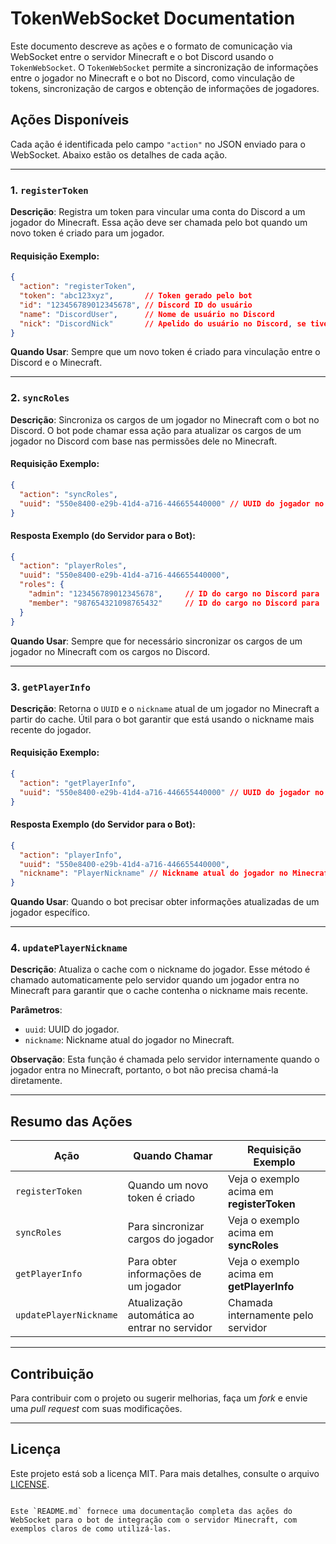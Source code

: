 # TokenWebSocket Documentation

Este documento descreve as ações e o formato de comunicação via WebSocket entre o servidor Minecraft e o bot Discord usando o `TokenWebSocket`. O `TokenWebSocket` permite a sincronização de informações entre o jogador no Minecraft e o bot no Discord, como vinculação de tokens, sincronização de cargos e obtenção de informações de jogadores.

## Ações Disponíveis

Cada ação é identificada pelo campo `"action"` no JSON enviado para o WebSocket. Abaixo estão os detalhes de cada ação.

---

### 1. `registerToken`

**Descrição**: Registra um token para vincular uma conta do Discord a um jogador do Minecraft. Essa ação deve ser chamada pelo bot quando um novo token é criado para um jogador.

#### Requisição Exemplo:

```json
{
  "action": "registerToken",
  "token": "abc123xyz",       // Token gerado pelo bot
  "id": "123456789012345678", // Discord ID do usuário
  "name": "DiscordUser",      // Nome de usuário no Discord
  "nick": "DiscordNick"       // Apelido do usuário no Discord, se tiver
}
```

**Quando Usar**: Sempre que um novo token é criado para vinculação entre o Discord e o Minecraft.

---

### 2. `syncRoles`

**Descrição**: Sincroniza os cargos de um jogador no Minecraft com o bot no Discord. O bot pode chamar essa ação para atualizar os cargos de um jogador no Discord com base nas permissões dele no Minecraft.

#### Requisição Exemplo:

```json
{
  "action": "syncRoles",
  "uuid": "550e8400-e29b-41d4-a716-446655440000" // UUID do jogador no Minecraft
}
```

#### Resposta Exemplo (do Servidor para o Bot):

```json
{
  "action": "playerRoles",
  "uuid": "550e8400-e29b-41d4-a716-446655440000",
  "roles": {
    "admin": "123456789012345678",     // ID do cargo no Discord para 'admin'
    "member": "987654321098765432"     // ID do cargo no Discord para 'member'
  }
}
```

**Quando Usar**: Sempre que for necessário sincronizar os cargos de um jogador no Minecraft com os cargos no Discord.

---

### 3. `getPlayerInfo`

**Descrição**: Retorna o `UUID` e o `nickname` atual de um jogador no Minecraft a partir do cache. Útil para o bot garantir que está usando o nickname mais recente do jogador.

#### Requisição Exemplo:

```json
{
  "action": "getPlayerInfo",
  "uuid": "550e8400-e29b-41d4-a716-446655440000" // UUID do jogador no Minecraft
}
```

#### Resposta Exemplo (do Servidor para o Bot):

```json
{
  "action": "playerInfo",
  "uuid": "550e8400-e29b-41d4-a716-446655440000",
  "nickname": "PlayerNickname" // Nickname atual do jogador no Minecraft
}
```

**Quando Usar**: Quando o bot precisar obter informações atualizadas de um jogador específico.

---

### 4. `updatePlayerNickname`

**Descrição**: Atualiza o cache com o nickname do jogador. Esse método é chamado automaticamente pelo servidor quando um jogador entra no Minecraft para garantir que o cache contenha o nickname mais recente.

**Parâmetros**:

- `uuid`: UUID do jogador.
- `nickname`: Nickname atual do jogador no Minecraft.

**Observação**: Esta função é chamada pelo servidor internamente quando o jogador entra no Minecraft, portanto, o bot não precisa chamá-la diretamente.

---

## Resumo das Ações

| Ação            | Quando Chamar                        | Requisição Exemplo                                      |
|-----------------|-------------------------------------|--------------------------------------------------------|
| `registerToken` | Quando um novo token é criado       | Veja o exemplo acima em **registerToken**              |
| `syncRoles`     | Para sincronizar cargos do jogador  | Veja o exemplo acima em **syncRoles**                  |
| `getPlayerInfo` | Para obter informações de um jogador| Veja o exemplo acima em **getPlayerInfo**              |
| `updatePlayerNickname` | Atualização automática ao entrar no servidor | Chamada internamente pelo servidor                     |

---

## Contribuição

Para contribuir com o projeto ou sugerir melhorias, faça um *fork* e envie uma *pull request* com suas modificações.

---

## Licença

Este projeto está sob a licença MIT. Para mais detalhes, consulte o arquivo [LICENSE](LICENSE).
```

Este `README.md` fornece uma documentação completa das ações do WebSocket para o bot de integração com o servidor Minecraft, com exemplos claros de como utilizá-las.
